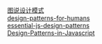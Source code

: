 [图说设计模式](http://design-patterns.readthedocs.io/zh_CN/latest/index.html#)  
[design-patterns-for-humans](https://github.com/kamranahmedse/design-patterns-for-humans)  
[essential-js-design-patterns](https://github.com/addyosmani/essential-js-design-patterns)  
[Design-Patterns-in-Javascript](https://github.com/tcorral/Design-Patterns-in-Javascript)  